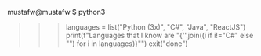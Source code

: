 mustafw@mustafw
$ python3

>>> languages = list("Python (3x)", "C#", "Java", "ReactJS")
>>> print(f"Languages that I know are \"{''.join((i if i!="C#" else "") for i in languages)}\"")
>>> exit("done")
